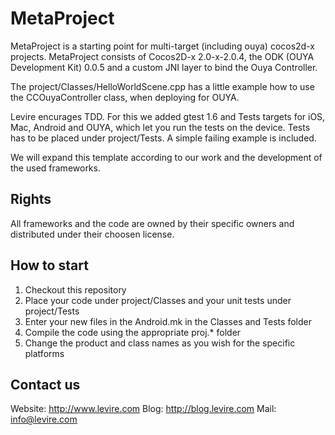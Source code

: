 MetaProject
===========

MetaProject is a starting point for multi-target (including ouya) cocos2d-x projects. MetaProject consists of Cocos2D-x 2.0-x-2.0.4, the ODK (OUYA Development Kit) 0.0.5 and a custom JNI layer to bind the Ouya Controller.

The project/Classes/HelloWorldScene.cpp has a little example how to use the CCOuyaController class, when deploying for OUYA.

Levire encurages TDD. For this we added gtest 1.6 and Tests targets for iOS, Mac, Android and OUYA, which let you run the tests on the device. Tests has to be placed under project/Tests. A simple failing example is included.

We will expand this template according to our work and the development of the used frameworks.

Rights
------

All frameworks and the code are owned by their specific owners and distributed under their choosen license.

How to start
------------

1. Checkout this repository
2. Place your code under project/Classes and your unit tests under project/Tests
3. Enter your new files in the Android.mk in the Classes and Tests folder
4. Compile the code using the appropriate proj.* folder
5. Change the product and class names as you wish for the specific platforms

Contact us
----------

Website: http://www.levire.com
Blog: http://blog.levire.com
Mail: info@levire.com